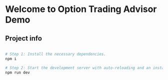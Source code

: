# Welcome to Option Trading Advisor Demo

## Project info

```sh

# Step 1: Install the necessary dependencies.
npm i

# Step 2: Start the development server with auto-reloading and an instant preview.
npm run dev
```
